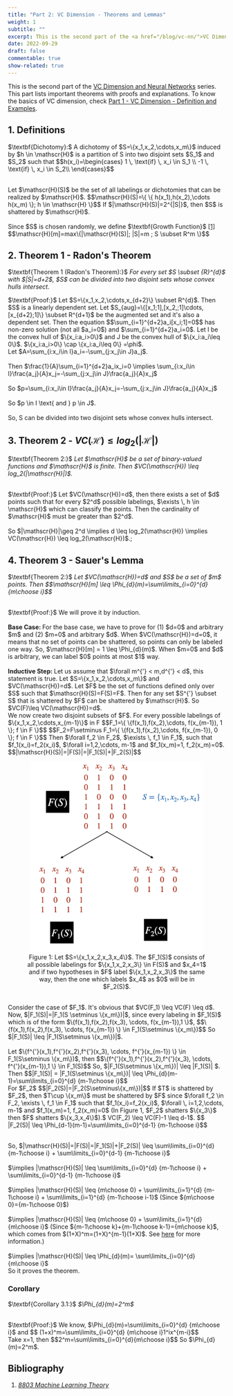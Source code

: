 ```yaml
---
title: "Part 2: VC Dimension - Theorems and Lemmas"
weight: 1
subtitle: ""
excerpt: This is the second part of the <a href="/blog/vc-nn/">VC Dimension and Neural Networks</a> series. This part lists important theorems with proofs and explanations. To know the basics of VC dimension, check <a href="/blog/vc-nn/introduction">Part 1 - VC Dimension</a>.
date: 2022-09-29
draft: false
commentable: true
show-related: true
---
```


This is the second part of the <a href="/blog/vc-nn/">VC Dimension and Neural Networks</a> series. This part lists important theorems with proofs and explanations. To know the basics of VC dimension, check <a href="/blog/vc-nn/introduction">Part 1 - VC Dimension - Definition and Examples</a>.

## 1. Definitions
<p>	
$\textbf{Dichotomy}:$ A dichotomy of $S=\{x_1,x_2,\cdots,x_m\}$ induced by $h \in \mathscr{H}$ is a partition of S into two disjoint sets $S_1$ and $S_2$ such that $$h(x_i)=\begin{cases}
       1 \, \text{if} \, x_i \in S_1 \\
      -1 \, \text{if} \, x_i \in S_2\\
     \end{cases}$$
</p>
<br>
Let $\mathscr{H}(S)$ be the set of all labelings or dichotomies that can be realized by $\mathscr{H}$. $$\mathscr{H}(S)=\{ \{ h(x_1),h(x_2),\cdots h(x_m) \}; h \in \mathscr{H} \}$$ If $|\mathscr{H}(S)|=2^{|S|}$, then $S$ is shattered by $\mathscr{H}$.</br>
<br>
Since $S$ is chosen randomly, we define $\textbf{Growth Function}$ <a href="#lecture1">[1]</a> $$\mathscr{H}[m]=max\{|\mathscr{H}(S)|; |S|=m ; S \subset R^m \}$$
</br>

## 2. Theorem 1 - Radon's Theorem
<p>
$\textbf{Theorem 1 (Radon's Theorem):}$ <i>For every set $S \subset {R}^{d}$ with $|S|=d+2$, $S$ can be divided into two disjoint sets whose convex hulls intersect.</i>
</p>
<p>
$\textbf{Proof:}$ Let $S=\{x_1,x_2,\cdots,x_{d+2}\} \subset R^{d}$. Then $S$ is a linearly dependent set. Let $S_{aug}=\{[x_1;1],[x_2,;1]\cdots,[x_{d+2};1]\} \subset R^{d+1}$ be the augmented set and it's also a dependent set. Then the equation $$\sum_{i=1}^{d+2}a_i[x_i;1]=0$$ has non-zero solution (not all $a_i=0$) and $\sum_{i=1}^{d+2}a_i=0$.
Let I be the convex hull of $\{x_i:a_i>0\}$ and J be the convex hull of $\{x_i:a_i\leq 0\}$.
$\{x_i:a_i>0\} \cap \{x_i:a_i\leq 0\} =\phi$. 
<br>
Let $A=\sum_{i:x_i\in I}a_i=-\sum_{j:x_j\in J}a_j$.
</br>
<br>Then $\frac{1}{A}\sum_{i=1}^{d+2}a_ix_i=0 \implies \sum_{i:x_i\in I}\frac{a_j}{A}x_j=-\sum_{j:x_j\in J}\frac{a_j}{A}x_j$</br>
<br> So $p=\sum_{i:x_i\in I}\frac{a_j}{A}x_j=-\sum_{j:x_j\in J}\frac{a_j}{A}x_j$ </br>
<br> So $p \in I \text{ and } p \in J$.</br>
<br> So, S can be divided into two disjoint sets whose convex hulls intersect. </br>
</p>

## 3. Theorem 2 - $VC(\mathscr{H}) \leq log_2(|\mathscr{H}|)$
<p>
$\textbf{Theorem 2:}$ <i>Let $\mathscr{H}$ be a set of binary-valued functions and $\mathscr{H}$ is finite. Then $VC(\mathscr{H}) \leq log_2(|\mathscr{H}|)$.
</i>
</p>
<p>
<br>
$\textbf{Proof:}$ Let $VC(\mathscr{H})=d$, then there exists a set of $d$ points such that for every $2^d$ possible labelings, $\exists \, h \in \mathscr{H}$ which can classify the points. Then the cardinality of $\mathscr{H}$ must be greater than $2^d$.</br>
<br>
So $|\mathscr{H}|\geq 2^d \implies d \leq log_2(\mathscr{H}) \implies VC(\mathscr{H}) \leq log_2(\mathscr{H})$.;
</br>
</p>

## 4. Theorem 3 - Sauer's Lemma
<p>
$\textbf{Theorem 2:}$ <i> Let $VC(\mathscr{H})=d$ and $S$ be a set of $m$ points. Then $$\mathscr{H}[m] \leq \Phi_{d}(m)=\sum\limits_{i=0}^{d} {m\choose i}$$ </i>
</p>
<p>
<br> $\textbf{Proof:}$ We will prove it by induction.</br>
<br> <strong> Base Case: </strong>For the base case, we have to prove for (1) $d=0$ and arbitrary $m$ and (2) $m=0$ and arbitrary $d$. When $VC(\mathscr{H})=d=0$, it means that no set of points can be shattered, so points can only be labeled one way. So, $\mathscr{H}[m] = 1 \leq \Phi_{d}(m)$. When $m=0$ and $d$ is arbitrary, we can label $0$ points at most $1$ way.   
</br>
<br>
<strong> Inductive Step: </strong> Let us assume that $\forall m^{'} < m,d^{'} < d$, this statement is true. Let $S=\{x_1,x_2,\cdots,x_m\}$ and $VC(\mathscr{H})=d$. Let $F$ be the set of functions defined only over $S$ such that $\mathscr{H}(S)=F(S)=F$. Then for any set $S^{'} \subset S$ that is shattered by $F$ can be shattered by $\mathscr{H}$. So $VC(F)\leq VC(\mathscr{H})=d$.
</br>
We now create two disjoint subsets of $F$. For every possible labelings of $\{x_1,x_2,\cdots,x_{m-1}\}$ in F $$F_1=\{ \{f(x_1),f(x_2),\cdots, f(x_{m-1}), 1 \}; f \in F \}$$ $$F_2=F\setminus F_1=\{ \{f(x_1),f(x_2),\cdots, f(x_{m-1}), 0 \}; f \in F \}$$
Then $\forall f_2 \in F_2$, $\exists \, f_1 \in F_1$, such that $f_1(x_i)=f_2(x_i)$, $\forall i=1,2,\cdots, m-1$ and $f_1(x_m)=1, f_2(x_m)=0$.
$$|\mathscr{H}(S)|=|F(S)|=|F_1(S)|+|F_2(S)|$$
<figure>
					<center><img src="set_example.png" width="400"> </center>
					<figcaption style= "text-align:center">Figure 1:  Let $S=\{x_1,x_2,x_3,x_4\}$. The $F_1(S)$ consists of all possible labelings for $\{x_1,x_2,x_3\} \in F(S)$ and $x_4=1$ and if two hypotheses in $F$ label $\{x_1,x_2,x_3\}$ the same way, then the one which labels $x_4$ as $0$ will be in $F_2(S)$.
					</figcaption>
				</figure>
<br>
Consider the case of $F_1$. It's obvious that $VC(F_1) \leq VC(F) \leq d$. Now, $|F_1(S)|=|F_1(S \setminus \{x_m\})|$, since every labeling in $F_1(S)$ which is of the form $\{f(x_1),f(x_2),f(x_3), \cdots, f(x_{m-1}),1 \}$, $$\{f(x_1),f(x_2),f(x_3), \cdots, f(x_{m-1}) \} \in F_1(S\setminus \{x_m\})$$ So $|F_1(S)| \leq |F_1(S\setminus \{x_m\})|$.
</br>
<br>
Let $\{f^{'}(x_1),f^{'}(x_2),f^{'}(x_3), \cdots, f^{'}(x_{m-1}) \} \in F_1(S\setminus \{x_m\})$, then 
$$\{f^{'}(x_1),f^{'}(x_2),f^{'}(x_3), \cdots, f^{'}(x_{m-1}),1 \} \in F_1(S)$$ So, $|F_1(S\setminus \{x_m\})| \leq |F_1(S)| $.
Then $$|F_1(S)| = |F_1(S\setminus \{x_m\})| \leq \Phi_{d}(m-1)=\sum\limits_{i=0}^{d} {m-1\choose i}$$
</br>
For $F_2$ $$|F_2(S)|=|F_2(S\setminus\{x_m\})|$$
If $T$ is shattered by $F_2$, then $T\cup \{x_m\}$ must be shattered by $F$ since $\forall f_2 \in F_2, \exists \, f_1 \in F_1$ such that $f_1(x_i)=f_2(x_i)$, $\forall \, i=1,2,\cdots, m-1$ and $f_1(x_m)=1, f_2(x_m)=0$ (In Figure 1, $F_2$ shatters $\{x_3\}$ then $F$ shatters $\{x_3,x_4\}$).$ VC(F_2) \leq VC(F)-1 \leq d-1$.
$$ |F_2(S)| \leq \Phi_{d-1}(m-1)=\sum\limits_{i=0}^{d-1} {m-1\choose i}$$
</p>
<p>
<br>So, $|\mathscr{H}(S)|=|F(S)|=|F_1(S)|+|F_2(S)| \leq \sum\limits_{i=0}^{d} {m-1\choose i} + \sum\limits_{i=0}^{d-1} {m-1\choose i}$</br>
<br>
$\implies |\mathscr{H}(S)| \leq \sum\limits_{i=0}^{d} {m-1\choose i} + \sum\limits_{i=0}^{d-1} {m-1\choose i}$</br>
<br>
$\implies |\mathscr{H}(S)| \leq {m\choose 0} + \sum\limits_{i=1}^{d} {m-1\choose i} + \sum\limits_{i=1}^{d} {m-1\choose i-1}$ (Since ${m\choose 0}={m-1\choose 0}$)
</br>
<br>
$\implies |\mathscr{H}(S)| \leq {m\choose 0} + \sum\limits_{i=1}^{d} {m\choose i}$ (Since ${m-1\choose k}+{m-1\choose k-1}={m\choose k}$, which comes from $(1+X)^m=(1+X)^{m-1}(1+X)$. See <a href="https://en.wikipedia.org/wiki/Pascal%27s_triangle">here</a> for more information.)
</br>
<br>
$\implies |\mathscr{H}(S)| \leq \Phi_{d}(m)= \sum\limits_{i=0}^{d} {m\choose i}$
</br>
So it proves the theorem.
</p>

### Corollary
<p>
$\textbf{Corollary 3.1:}$ <i> $\Phi_{d}(m)=2^m$ </i>
</p>
<p>
<br> $\textbf{Proof:}$ We know, $\Phi_{d}(m)=\sum\limits_{i=0}^{d} {m\choose i}$ and $$ (1+x)^m=\sum\limits_{i=0}^{d} {m\choose i}1^ix^{m-i}$$</br>
Take x=1, then
$$2^m=\sum\limits_{i=0}^{d}{m\choose i}$$
So $\Phi_{d}(m)=2^m$.
</p>

## Bibliography

<ol>
<li>
    <p id="lecture1"><a href="http://www.cs.cmu.edu/%7Eninamf/ML11/lect0922.pdf"><i>8803 Machine Learning Theory</i></a></p>
 </li>
 
 </ol>

